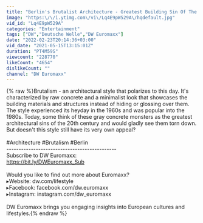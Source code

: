 ```yaml
---
title: "Berlin's Brutalist Architecture - Greatest Building Sin Of The 20th Century?"
image: "https:\/\/i.ytimg.com\/vi\/Lq4E9pW529A\/hqdefault.jpg"
vid_id: "Lq4E9pW529A"
categories: "Entertainment"
tags: ["DW","Deutsche Welle","DW Euromaxx"]
date: "2022-02-23T20:14:36+03:00"
vid_date: "2021-05-15T13:15:01Z"
duration: "PT4M59S"
viewcount: "228770"
likeCount: "4654"
dislikeCount: ""
channel: "DW Euromaxx"
---
```

{% raw %}Brutalism - an architectural style that polarizes to this day. It's characterized by raw concrete and a minimalist look that showcases the building materials and structures instead of hiding or glossing over them. The style experienced its heyday in the 1960s and was popular into the 1980s. Today, some think of these gray concrete monsters as the greatest architectural sins of the 20th century and would gladly see them torn down. But doesn't this style still have its very own appeal?<br /><br />#Architecture #Brutalism #Berlin<br />---------------------------------------------<br />Subscribe to DW Euromaxx: <br /><a rel="nofollow" target="blank" href="https://bit.ly/DWEuromaxx_Sub">https://bit.ly/DWEuromaxx_Sub</a><br /><br />Would you like to find out more about Euromaxx?  <br />▸Website: dw.com/lifestyle<br />▸Facebook: facebook.com/dw.euromaxx<br />▸Instagram: instagram.com/dw_euromaxx<br /><br />DW Euromaxx brings you engaging insights into European cultures and lifestyles.{% endraw %}

